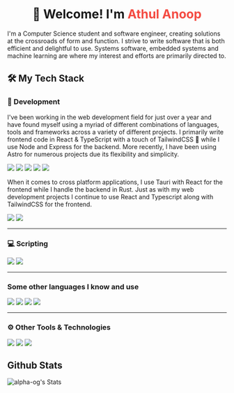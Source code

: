 
<!-- Introduction -->
<div align="center">
  <h1>👋 Welcome! I'm <a href="https://alpha-og.github.io/portfolio/" style="color:#f44b42;text-decoration:none;">Athul Anoop</a></h1>
</div>
<div>
  <p>
    I'm a Computer Science student and software engineer, creating solutions at the crossroads of form and function. I strive to write software that is both efficient and delightful to use. Systems software, embedded systems and machine learning are where my interest and efforts are primarily directed to. 
  </p>
</div>
<div>
   
## 🛠 My Tech Stack

### 🔧 Development
I've been working in the web development field for just over a year and have found myself using a myriad of different combinations of languages, tools and frameworks across a variety of different projects. I primarily write frontend code in React & TypeScript with a touch of TailwindCSS 🎨 while I use Node and Express for the backend. More recently, I have been using Astro for numerous projects due its flexibility and simplicity.
<p>
   <img src="https://img.shields.io/badge/-JavaScript-F7DF1E?style=for-the-badge&logo=javascript&logoColor=black"/>
   <img src="https://img.shields.io/badge/-TypeScript-007ACC?style=for-the-badge&logo=typescript&logoColor=white"/>
   <img src="https://img.shields.io/badge/-React-61DAFB?style=for-the-badge&logo=react&logoColor=black"/>
   <img src="https://img.shields.io/badge/-Express-000000?style=for-the-badge&logo=express&logoColor=white"/>
   <img src="https://img.shields.io/badge/-Astro-FF5D01?style=for-the-badge&logo=astro&logoColor=white"/>
</p>

When it comes to cross platform applications, I use Tauri with React for the frontend while I handle the backend in Rust. Just as with my web development projects I continue to use React and Typescript along with TailwindCSS for the frontend. 
<p>
   <img src="https://img.shields.io/badge/-Rust-D37C42?style=for-the-badge&logo=rust&logoColor=white"/>
   <img src="https://img.shields.io/badge/-Tauri-FFC131?style=for-the-badge&logo=tauri&logoColor=black"/>
</p>

---

### 💻 Scripting
<p>
    <img src="https://img.shields.io/badge/-Python-3776AB?style=for-the-badge&logo=python&logoColor=white"/>
    <img src="https://img.shields.io/badge/-Bash-4EAA25?style=for-the-badge&logo=gnu-bash&logoColor=white"/>
</p>

---

### Some other languages I know and use
<p>
   <img src="https://img.shields.io/badge/-C-00599C?style=for-the-badge&logo=c&logoColor=white"/>
   <img src="https://img.shields.io/badge/-C++-00599C?style=for-the-badge&logo=c%2B%2B&logoColor=white"/>
   <img src="https://img.shields.io/badge/-Lua-2C2D72?style=for-the-badge&logo=lua&logoColor=white"/>
   <img src="https://img.shields.io/badge/-Java-007396?style=for-the-badge&logo=java&logoColor=white"/>
</p>

---

### ⚙️ Other Tools & Technologies
<p>
    <img src="https://img.shields.io/badge/-Git-F05032?style=for-the-badge&logo=git&logoColor=white"/>
    <img src="https://img.shields.io/badge/-Linux-FCC624?style=for-the-badge&logo=linux&logoColor=black"/>
    <img src="https://img.shields.io/badge/-Docker-2496ED?style=for-the-badge&logo=docker&logoColor=white"/>
</p>

## Github Stats
![alpha-og's Stats](https://github-readme-stats.vercel.app/api?username=alpha-og&theme=dracula&show_icons=true&hide_border=true&count_private=true)
